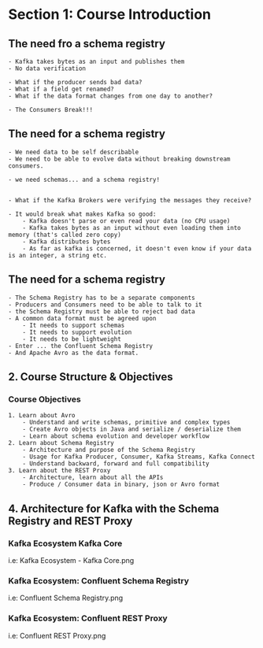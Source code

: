 # Section 1: Course Introduction

## The need fro a schema registry

    - Kafka takes bytes as an input and publishes them
    - No data verification

    - What if the producer sends bad data?
    - What if a field get renamed?
    - What if the data format changes from one day to another?

    - The Consumers Break!!!

## The need for a schema registry

    - We need data to be self describable
    - We need to be able to evolve data without breaking downstream consumers.

    - we need schemas... and a schema registry!


    - What if the Kafka Brokers were verifying the messages they receive?

    - It would break what makes Kafka so good:
        - Kafka doesn't parse or even read your data (no CPU usage)
        - Kafka takes bytes as an input without even loading them into memory (that's called zero copy)
        - Kafka distributes bytes
        - As far as kafka is concerned, it doesn't even know if your data is an integer, a string etc.


## The need for a schema registry

    - The Schema Registry has to be a separate components
    - Producers and Consumers need to be able to talk to it
    - the Schema Registry must be able to reject bad data
    - A common data format must be agreed upon
        - It needs to support schemas
        - It needs to support evolution
        - It needs to be lightweight
    - Enter ... the Confluent Schema Registry
    - And Apache Avro as the data format.


## 2. Course Structure & Objectives

### Course Objectives

    1. Learn about Avro
        - Understand and write schemas, primitive and complex types
        - Create Avro objects in Java and serialize / deserialize them
        - Learn about schema evolution and developer workflow
    2. Learn about Schema Registry
        - Architecture and purpose of the Schema Registry
        - Usage for Kafka Producer, Consumer, Kafka Streams, Kafka Connect
        - Understand backward, forward and full compatibility
    3. Learn about the REST Proxy
        - Architecture, learn about all the APIs
        - Produce / Consumer data in binary, json or Avro format

    
## 4. Architecture for Kafka with the Schema Registry and REST Proxy

### Kafka Ecosystem Kafka Core

i.e: Kafka Ecosystem - Kafka Core.png


### Kafka Ecosystem: Confluent Schema Registry

i.e: Confluent Schema Registry.png

### Kafka Ecosystem: Confluent REST Proxy

i.e: Confluent REST Proxy.png

